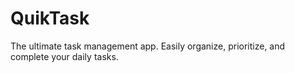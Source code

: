 # QuikTask
The ultimate task management app. Easily organize, prioritize, and complete your daily tasks.

